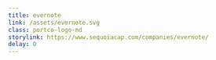 ```yaml
---
title: evernote
link: /assets/evernote.svg
class: portco-logo-md
storylink: https://www.sequoiacap.com/companies/evernote/
delay: 0
---
```

